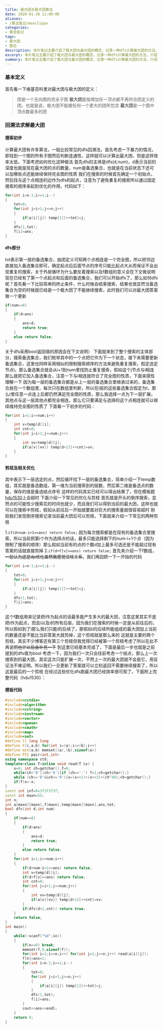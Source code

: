 ```yaml
---
title: 最大团与极大团算法
date: 2020-01-28 11:00:00
aliases:
- /算法笔记/maxclique
categories:
- 算法笔记
tags:
- 极大团
- 图论
description: 本片笔记主要介绍了极大团与最大团的概念，记录一种dfs计算最大团的方法，介绍了用于求解极大团的Bron-Kerbosch算法及相关优化
excerpt: 本片笔记主要介绍了极大团与最大团的概念，记录一种dfs计算最大团的方法，介绍了用于求解极大团的Bron-Kerbosch算法及相关优化
summary: 本片笔记主要介绍了极大团与最大团的概念，记录一种dfs计算最大团的方法，介绍了用于求解极大团的Bron-Kerbosch算法及相关优化
---
```

### 基本定义
首先看一下维基百科里对最大团与极大团的定义：
> 团是一个无向图的完全子图
> **极大团**是指增加任一顶点都不再符合团定义的团，也就是说，极大团不能被任何一个更大的团所包含
> **最大团**是一个图中顶点数最多的团

### 回溯法求解最大团
#### 搜索初步
计算最大团有许多算法，一般比较常见的dfs回溯法，首先考虑一下暴力的情况，即找到一个图的所有子图然后判断连通性，这样就可以计算出最大团，但是这样效率太低，下面考虑如何优化这种做法
首先dfs的主体是dfs(d,num)，d表示当前的深度也就是现在最大团的点的数量，num是备选集合，也就是在当前状态下还可以加哪些点还能继续保持完全图的性质
我们在搜索的时候首先确定一个初始点，然后找与这个点相连的边作为dfs的起点，注意为了避免重复的搜索所以通过固定搜索的顺序来起到优化的作用，代码如下：
```cpp
for(int i=n-1;i>=1;i--)
{
	tot=0;
	for(int j=i+1;j<=n;j++)
	{
		if(a[i][j]) temp[1][++tot]=j;
	}
	dfs(1,tot);
	f[i]=ans;
}
```
#### dfs部分
tot表示第一层的备选集合，由团定义可知两个点相连是一个完全图，所以把邻边直接加入备选集合即可，确定起点后后面节点的序号只能比起点大从而保证不会出现重复的搜索，关于外层循环为什么要反着搜索以及f数组的意义会在下文做说明
现在已经有了第一个点起点和后面的备选集合，我们可以开始dfs了，那么如何dfs呢？首先看一下比较简单的终止条件，什么时候会结束搜索，结果也很显然当备选集合为空的时候就已经是一个极大团了不能继续搜索，此时我们可以对最大团答案做一个更新
```cpp
if(num==0)
{
	if(d>ans) 
	{
		ans=d;
		return true;
	}
	else return false;
}
```
关于dfs采用bool返回值的原因会在下文说明）
下面就来到了整个搜索的主体部分，搜索备选集合，我们枚举其中的一个点把它作为下一个状态，接下来需要更新备选集合，这里也同样采用相似的限制搜索顺序的方法来避免重复搜索，假定选定节点i，那么备选集合就会从i+1到num里找防止重复搜索，假如这个j节点与i相连那么就把它加入备选集合，注意一下与i相连就符合了完全图的性质，下面来感性理解一下
因为每一层的备选集合都是从上一层的备选集合里继承过来的，备选集合放在一个数组里，每次只在数组里判断，所以在i层的这些备选集合假定为t，那么t里任意一点连上后都仍然满足完全图的性质，那么我选择一点为下一层扩展，其他点与这一层其他点都完全相连，那么它只要满足与选择的这个点相连就可以继续维持完全图的性质了
下面看一下初步的代码：
```cpp
for(int i=1;i<=num;i++)
{
	int v=temp[d][i];
	int cnt=0;
	for(int j=i+1;j<=num;j++)
	{
		int vv=temp[d][j];
		if(a[v][vv]) temp[d+1][++cnt]=vv;
	}
}
```
#### 剪枝及相关优化
其中表示下一层选定的点，然后循环找下一层的备选集合，简单介绍一下temp数组，其实就是备选数组，第一维为当前搜索到的层数，然后第二维是备选点的数量，保存的值是备选结点序号
这样的代码其实已经可以得出结果了，但在模板题[hdu1530]("http://acm.hdu.edu.cn/showproblem.php?pid=1530")上会超时
下面介绍一下常见的优化与剪枝
首先就是开头的倒序搜索，显然点的可能性少搜索花的时间也就少，而且我们可以得到当前的最大团，这样也就可以在搜索中剪枝，假如从前往后一开始就要面对巨大的搜索量就很容易超时
刚刚我们发现倒序搜索记录当前最大团后可以剪枝，下面就来介绍一下常见的两种剪枝

1.`if(d+num-i+1<=ans) return false;`
因为每次搜索都是在现有的备选集合里搜索，所以当前把第i个作为选择点的话，最多只能选择剩下的num-i+1个点（因为限制了搜索的顺序）那么假如当前有的点的个数d加上最多可选还是不能超过现有答案的话就直接剪掉
2.`if(d+f[v]<=ans) return false;`
首先来介绍一下f数组，~~一般认为这是dp优化虽然我感觉没啥关系~~，我们再回顾一下一开始的代码
```cpp
for(int i=n-1;i>=1;i--)
{
	tot=0;
	for(int j=i+1;j<=n;j++)
	{
		if(a[i][j]) temp[1][++tot]=j;
	}
	dfs(1,tot);
	f[i]=ans;
}
```
这个f数组用来记录把i作为起点的话最多能产生多大的最大团，注意这里其实不是把i作为起点，而且i以及i的所有后驱，因为我们在搜索的时候一定是从前往后的，所以假如到了i那么我们只能i的后续了，那假如i的后续所能组成的最大团加上当前的数量还是不能比当前答案大就剪掉，这个剪枝就是那么来的
这就是主要的两个剪枝，其实不少博客还有第三个剪枝但我觉得已经被第一个剪枝考虑了所以在此不再说明~~也许以后会补充一下~~
到这里已经基本完成了，下面是最后一步也就是之前提到的dfs值为bool
考虑一下，因为我们一次只会往前考虑一个结点，那么上一次搜索到的最大团，其实这次只能扩展一次，不然上一次的最大团就不会是它，用反证法不难证明，所以我们一旦更新了答案就可以立刻返回不需要继续搜索了，所以这是最后的一个剪枝
在经过这些优化dfs跑最大团已经效率很可观了，下面附上完整代码（hdu1530）：
#### 模板代码
```cpp
#include<cstdio>
#include<algorithm>
#include<cstring>
#include<iostream>
#include<vector>
#include<queue>
#include<cmath>
#include<map>
#include<set>
#define ll long long
#define F(i,a,b) for(int i=(a);i<=(b);i++)
#define mst(a,b) memset((a),(b),sizeof(a))
#define PII pair<int,int>
using namespace std;
template<class T>inline void read(T &x) {
    x=0; int ch=getchar(),f=0;
    while(ch<'0'||ch>'9'){if (ch=='-') f=1;ch=getchar();}
    while (ch>='0'&&ch<='9'){x=(x<<1)+(x<<3)+(ch^48);ch=getchar();}
    if(f)x=-x;
}
const int inf=0x3f3f3f3f;
const int maxn=55;
int n;
int a[maxn][maxn],f[maxn],temp[maxn][maxn],ans,tot;
bool dfs(int d,int num)
{
	if(num==0)
	{
		if(d>ans) 
		{
			ans=d;
			return true;
		}
		else return false;
	}
	for(int i=1;i<=num;i++)
	{
		if(d+num-i+1<=ans) return false;
		int v=temp[d][i];
		if(d+f[v]<=ans) return false;
		int cnt=0;
		for(int j=i+1;j<=num;j++)
		{
			int vv=temp[d][j];
			if(a[v][vv]) temp[d+1][++cnt]=vv;
		}
		if(dfs(d+1,cnt)) return true;
	}
	return false;
}
int main()
{
	while(~scanf("%d",&n))
	{
		if(n==0) break;
		memset(f,0,sizeof(f));
		for(int i=1;i<=n;i++) for(int j=1;j<=n;j++) read(a[i][j]);
		f[n]=ans=1;
		for(int i=n-1;i>=1;i--)
		{
			tot=0;
			for(int j=i+1;j<=n;j++)
			{
				if(a[i][j]) temp[1][++tot]=j;
			}
			dfs(1,tot);
			f[i]=ans;
		}
		cout<<ans<<endl;
	}
	return 0;
}
```